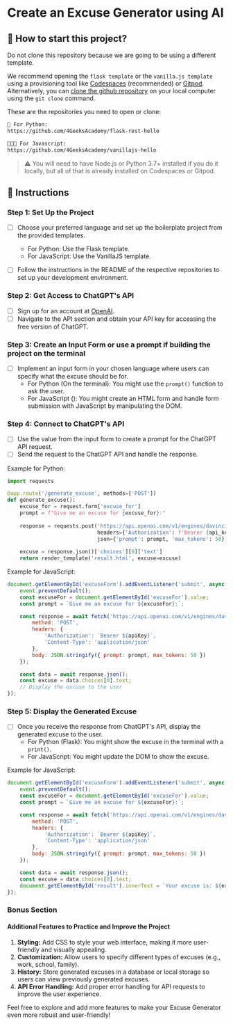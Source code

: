 <!-- hide -->
# Create an Excuse Generator using AI
<!-- endhide -->

<onlyfor saas="true" withBanner="true">

## 🌱 How to start this project?

Do not clone this repository because we are going to be using a different template.

We recommend opening the `flask template` or the `vanilla.js template` using a provisioning tool like [Codespaces](https://4geeks.com/lesson/what-is-github-codespaces) (recommended) or [Gitpod](https://4geeks.com/lesson/how-to-use-gitpod). Alternatively, you can [clone the github repository](https://4geeks.com/how-to/github-clone-repository) on your local computer using the `git clone` command.

These are the repositories you need to open or clone:

```txt
🐍 For Python:
https://github.com/4GeeksAcademy/flask-rest-hello

👩🏽‍💻 For Javascript:
https://github.com/4GeeksAcademy/vanillajs-hello
```

> ⚠ You will need to have Node.js or Python 3.7+ installed if you do it locally, but all of that is already installed on Codespaces or Gitpod.

</onlyfor>

## 📝 Instructions

### Step 1: Set Up the Project

- [ ] Choose your preferred language and set up the boilerplate project from the provided templates.
   - For Python: Use the Flask template.
   - For JavaScript: Use the VanillaJS template.
   
- [ ] Follow the instructions in the README of the respective repositories to set up your development environment.

### Step 2: Get Access to ChatGPT's API

- [ ] Sign up for an account at [OpenAI](https://www.openai.com/).
- [ ] Navigate to the API section and obtain your API key for accessing the free version of ChatGPT.

### Step 3: Create an Input Form or use a prompt if building the project on the terminal

- [ ] Implement an input form in your chosen language where users can specify what the excuse should be for.
   - For Python (On the terminal): You might use the `prompt()` function to ask the user.
   - For JavaScript (): You might create an HTML form and handle form submission with JavaScript by manipulating the DOM.


### Step 4: Connect to ChatGPT's API

- [ ] Use the value from the input form to create a prompt for the ChatGPT API request.
- [ ] Send the request to the ChatGPT API and handle the response.

Example for Python:
```python
import requests

@app.route('/generate_excuse', methods=['POST'])
def generate_excuse():
    excuse_for = request.form['excuse_for']
    prompt = f"Give me an excuse for {excuse_for}:"
    
    response = requests.post('https://api.openai.com/v1/engines/davinci-codex/completions', 
                             headers={'Authorization': f'Bearer {api_key}'}, 
                             json={'prompt': prompt, 'max_tokens': 50})
    
    excuse = response.json()['choices'][0]['text']
    return render_template('result.html', excuse=excuse)
```

Example for JavaScript:
```javascript
document.getElementById('excuseForm').addEventListener('submit', async (event) => {
    event.preventDefault();
    const excuseFor = document.getElementById('excuseFor').value;
    const prompt = `Give me an excuse for ${excuseFor}:`;

    const response = await fetch('https://api.openai.com/v1/engines/davinci-codex/completions', {
        method: 'POST',
        headers: {
            'Authorization': `Bearer ${apiKey}`,
            'Content-Type': 'application/json'
        },
        body: JSON.stringify({ prompt: prompt, max_tokens: 50 })
    });

    const data = await response.json();
    const excuse = data.choices[0].text;
    // Display the excuse to the user
});
```

### Step 5: Display the Generated Excuse

- [ ] Once you receive the response from ChatGPT's API, display the generated excuse to the user.
   - For Python (Flask): You might show the excuse in the terminal with a `print()`.
   - For JavaScript: You might update the DOM to show the excuse.

Example for JavaScript:
```javascript
document.getElementById('excuseForm').addEventListener('submit', async (event) => {
    event.preventDefault();
    const excuseFor = document.getElementById('excuseFor').value;
    const prompt = `Give me an excuse for ${excuseFor}:`;

    const response = await fetch('https://api.openai.com/v1/engines/davinci-codex/completions', {
        method: 'POST',
        headers: {
            'Authorization': `Bearer ${apiKey}`,
            'Content-Type': 'application/json'
        },
        body: JSON.stringify({ prompt: prompt, max_tokens: 50 })
    });

    const data = await response.json();
    const excuse = data.choices[0].text;
    document.getElementById('result').innerText = `Your excuse is: ${excuse}`;
});
```

### Bonus Section

#### Additional Features to Practice and Improve the Project

1. **Styling:** Add CSS to style your web interface, making it more user-friendly and visually appealing.
2. **Customization:** Allow users to specify different types of excuses (e.g., work, school, family).
3. **History:** Store generated excuses in a database or local storage so users can view previously generated excuses.
4. **API Error Handling:** Add proper error handling for API requests to improve the user experience.

Feel free to explore and add more features to make your Excuse Generator even more robust and user-friendly!